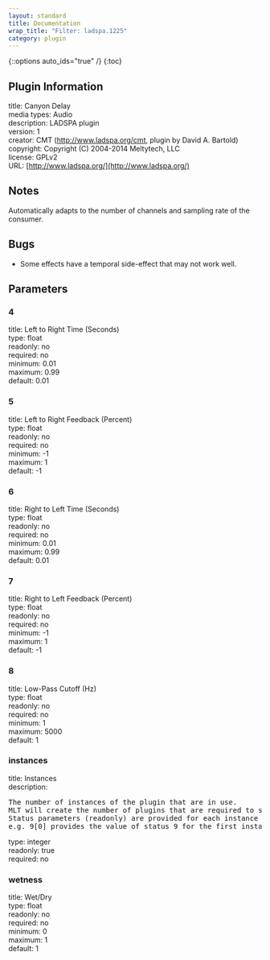 ```yaml
---
layout: standard
title: Documentation
wrap_title: "Filter: ladspa.1225"
category: plugin
---
```

{::options auto_ids="true" /}
{:toc}

## Plugin Information

title: Canyon Delay  
media types:
Audio  
description: LADSPA plugin  
version: 1  
creator: CMT (http://www.ladspa.org/cmt, plugin by David A. Bartold)  
copyright: Copyright (C) 2004-2014 Meltytech, LLC  
license: GPLv2  
URL: [http://www.ladspa.org/](http://www.ladspa.org/)  

## Notes

Automatically adapts to the number of channels and sampling rate of the consumer.
## Bugs

* Some effects have a temporal side-effect that may not work well.

## Parameters

### 4

title: Left to Right Time (Seconds)    
type: float  
readonly: no  
required: no  
minimum: 0.01  
maximum: 0.99  
default: 0.01  

### 5

title: Left to Right Feedback (Percent)    
type: float  
readonly: no  
required: no  
minimum: -1  
maximum: 1  
default: -1  

### 6

title: Right to Left Time (Seconds)    
type: float  
readonly: no  
required: no  
minimum: 0.01  
maximum: 0.99  
default: 0.01  

### 7

title: Right to Left Feedback (Percent)    
type: float  
readonly: no  
required: no  
minimum: -1  
maximum: 1  
default: -1  

### 8

title: Low-Pass Cutoff (Hz)    
type: float  
readonly: no  
required: no  
minimum: 1  
maximum: 5000  
default: 1  

### instances

title: Instances    
description:
<pre>
The number of instances of the plugin that are in use.
MLT will create the number of plugins that are required to support the number of audio channels.
Status parameters (readonly) are provided for each instance and are accessed by specifying the instance number after the identifier (starting at zero).
e.g. 9[0] provides the value of status 9 for the first instance.
</pre>
type: integer  
readonly: true  
required: no  

### wetness

title: Wet/Dry    
type: float  
readonly: no  
required: no  
minimum: 0  
maximum: 1  
default: 1  

